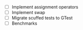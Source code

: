 - [ ] Implement assignment operators
- [ ] Implement swap
- [ ] Migrate scuffed tests to GTest
- [ ] Benchmarks
